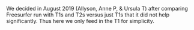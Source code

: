 We decided in August 2019 (Allyson, Anne P, & Ursula T) after comparing Freesurfer run with T1s and T2s versus just T1s that it did not help significantly. Thus here we only feed in the T1 for simplicity.
